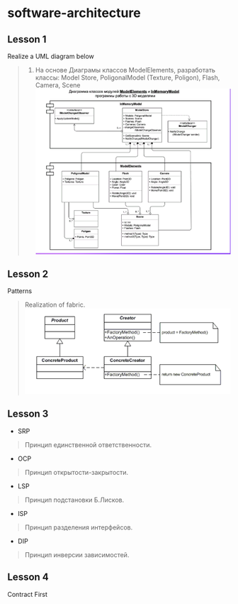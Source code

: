 # software-architecture

## Lesson 1

Realize a UML diagram below

>1. На основе Диаграмы классов ModelElements, разработать классы: Model Store, PoligonalModel (Texture, Poligon), Flash, Camera, Scene
!["diagram"](./diagram.png)

## Lesson 2

Patterns

>Realization of fabric.
!["diagram"](./fabric.png)

## Lesson 3

* SRP

>Принцип единственной ответственности.

* OCP

>Принцип открытости-закрытости.

* LSP

>Принцип подстановки Б.Лисков.

* ISP

>Принцип разделения интерфейсов.

* DIP

>Принцип инверсии зависимостей.

## Lesson 4

Contract First

